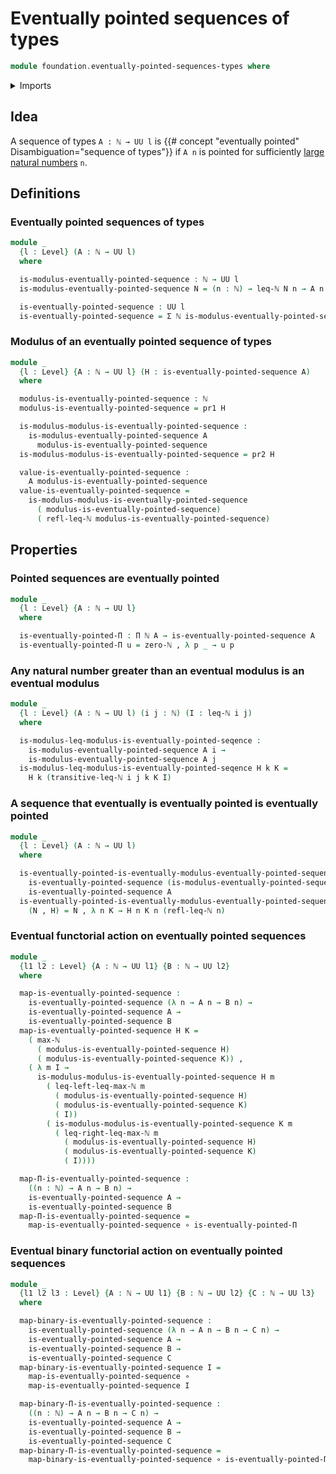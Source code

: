 # Eventually pointed sequences of types

```agda
module foundation.eventually-pointed-sequences-types where
```

<details><summary>Imports</summary>

```agda
open import elementary-number-theory.inequality-natural-numbers
open import elementary-number-theory.maximum-natural-numbers
open import elementary-number-theory.natural-numbers

open import foundation.dependent-pair-types
open import foundation.dependent-sequences
open import foundation.function-types
open import foundation.pi-decompositions
open import foundation.universe-levels
```

</details>

## Idea

A sequence of types `A : ℕ → UU l` is
{{# concept "eventually pointed" Disambiguation="sequence of types"}}
if `A n` is pointed for sufficiently
[large](elementary-number-theory.inequality-natural-numbers.md)
[natural numbers](elementary-number-theory.natural-numbers.md) `n`.

## Definitions

### Eventually pointed sequences of types

```agda
module _
  {l : Level} (A : ℕ → UU l)
  where

  is-modulus-eventually-pointed-sequence : ℕ → UU l
  is-modulus-eventually-pointed-sequence N = (n : ℕ) → leq-ℕ N n → A n

  is-eventually-pointed-sequence : UU l
  is-eventually-pointed-sequence = Σ ℕ is-modulus-eventually-pointed-sequence
```

### Modulus of an eventually pointed sequence of types

```agda
module _
  {l : Level} {A : ℕ → UU l} (H : is-eventually-pointed-sequence A)
  where

  modulus-is-eventually-pointed-sequence : ℕ
  modulus-is-eventually-pointed-sequence = pr1 H

  is-modulus-modulus-is-eventually-pointed-sequence :
    is-modulus-eventually-pointed-sequence A
      modulus-is-eventually-pointed-sequence
  is-modulus-modulus-is-eventually-pointed-sequence = pr2 H

  value-is-eventually-pointed-sequence :
    A modulus-is-eventually-pointed-sequence
  value-is-eventually-pointed-sequence =
    is-modulus-modulus-is-eventually-pointed-sequence
      ( modulus-is-eventually-pointed-sequence)
      ( refl-leq-ℕ modulus-is-eventually-pointed-sequence)
```

## Properties

### Pointed sequences are eventually pointed

```agda
module _
  {l : Level} {A : ℕ → UU l}
  where

  is-eventually-pointed-Π : Π ℕ A → is-eventually-pointed-sequence A
  is-eventually-pointed-Π u = zero-ℕ , λ p _ → u p
```

### Any natural number greater than an eventual modulus is an eventual modulus

```agda
module _
  {l : Level} (A : ℕ → UU l) (i j : ℕ) (I : leq-ℕ i j)
  where

  is-modulus-leq-modulus-is-eventually-pointed-seqence :
    is-modulus-eventually-pointed-sequence A i →
    is-modulus-eventually-pointed-sequence A j
  is-modulus-leq-modulus-is-eventually-pointed-seqence H k K =
    H k (transitive-leq-ℕ i j k K I)
```

### A sequence that eventually is eventually pointed is eventually pointed

```agda
module _
  {l : Level} (A : ℕ → UU l)
  where

  is-eventually-pointed-is-eventually-modulus-eventually-pointed-sequence :
    is-eventually-pointed-sequence (is-modulus-eventually-pointed-sequence A) →
    is-eventually-pointed-sequence A
  is-eventually-pointed-is-eventually-modulus-eventually-pointed-sequence
    (N , H) = N , λ n K → H n K n (refl-leq-ℕ n)
```

### Eventual functorial action on eventually pointed sequences

```agda
module _
  {l1 l2 : Level} {A : ℕ → UU l1} {B : ℕ → UU l2}
  where

  map-is-eventually-pointed-sequence :
    is-eventually-pointed-sequence (λ n → A n → B n) →
    is-eventually-pointed-sequence A →
    is-eventually-pointed-sequence B
  map-is-eventually-pointed-sequence H K =
    ( max-ℕ
      ( modulus-is-eventually-pointed-sequence H)
      ( modulus-is-eventually-pointed-sequence K)) ,
    ( λ m I →
      is-modulus-modulus-is-eventually-pointed-sequence H m
        ( leq-left-leq-max-ℕ m
          ( modulus-is-eventually-pointed-sequence H)
          ( modulus-is-eventually-pointed-sequence K)
          ( I))
        ( is-modulus-modulus-is-eventually-pointed-sequence K m
          ( leq-right-leq-max-ℕ m
            ( modulus-is-eventually-pointed-sequence H)
            ( modulus-is-eventually-pointed-sequence K)
            ( I))))

  map-Π-is-eventually-pointed-sequence :
    ((n : ℕ) → A n → B n) →
    is-eventually-pointed-sequence A →
    is-eventually-pointed-sequence B
  map-Π-is-eventually-pointed-sequence =
    map-is-eventually-pointed-sequence ∘ is-eventually-pointed-Π
```

### Eventual binary functorial action on eventually pointed sequences

```agda
module _
  {l1 l2 l3 : Level} {A : ℕ → UU l1} {B : ℕ → UU l2} {C : ℕ → UU l3}
  where

  map-binary-is-eventually-pointed-sequence :
    is-eventually-pointed-sequence (λ n → A n → B n → C n) →
    is-eventually-pointed-sequence A →
    is-eventually-pointed-sequence B →
    is-eventually-pointed-sequence C
  map-binary-is-eventually-pointed-sequence I =
    map-is-eventually-pointed-sequence ∘
    map-is-eventually-pointed-sequence I

  map-binary-Π-is-eventually-pointed-sequence :
    ((n : ℕ) → A n → B n → C n) →
    is-eventually-pointed-sequence A →
    is-eventually-pointed-sequence B →
    is-eventually-pointed-sequence C
  map-binary-Π-is-eventually-pointed-sequence =
    map-binary-is-eventually-pointed-sequence ∘ is-eventually-pointed-Π
```
